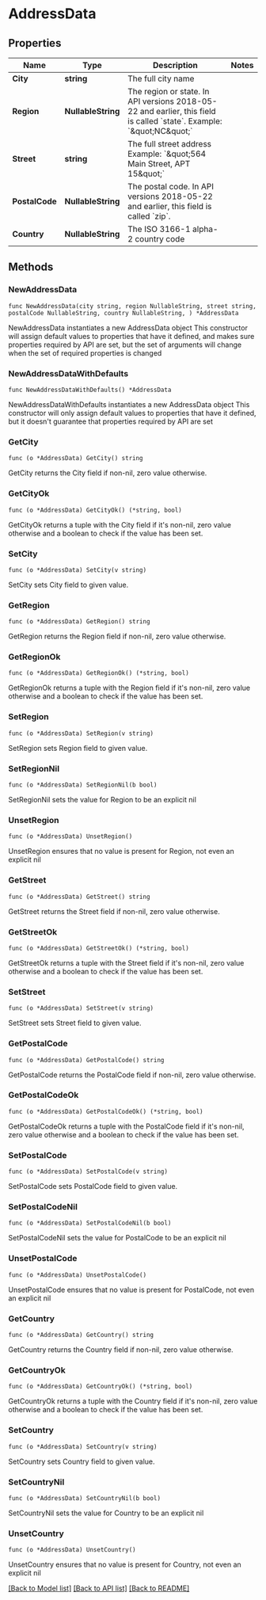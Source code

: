 # AddressData

## Properties

Name | Type | Description | Notes
------------ | ------------- | ------------- | -------------
**City** | **string** | The full city name | 
**Region** | **NullableString** | The region or state. In API versions 2018-05-22 and earlier, this field is called &#x60;state&#x60;. Example: &#x60;\&quot;NC\&quot;&#x60; | 
**Street** | **string** | The full street address Example: &#x60;\&quot;564 Main Street, APT 15\&quot;&#x60; | 
**PostalCode** | **NullableString** | The postal code. In API versions 2018-05-22 and earlier, this field is called &#x60;zip&#x60;. | 
**Country** | **NullableString** | The ISO 3166-1 alpha-2 country code | 

## Methods

### NewAddressData

`func NewAddressData(city string, region NullableString, street string, postalCode NullableString, country NullableString, ) *AddressData`

NewAddressData instantiates a new AddressData object
This constructor will assign default values to properties that have it defined,
and makes sure properties required by API are set, but the set of arguments
will change when the set of required properties is changed

### NewAddressDataWithDefaults

`func NewAddressDataWithDefaults() *AddressData`

NewAddressDataWithDefaults instantiates a new AddressData object
This constructor will only assign default values to properties that have it defined,
but it doesn't guarantee that properties required by API are set

### GetCity

`func (o *AddressData) GetCity() string`

GetCity returns the City field if non-nil, zero value otherwise.

### GetCityOk

`func (o *AddressData) GetCityOk() (*string, bool)`

GetCityOk returns a tuple with the City field if it's non-nil, zero value otherwise
and a boolean to check if the value has been set.

### SetCity

`func (o *AddressData) SetCity(v string)`

SetCity sets City field to given value.


### GetRegion

`func (o *AddressData) GetRegion() string`

GetRegion returns the Region field if non-nil, zero value otherwise.

### GetRegionOk

`func (o *AddressData) GetRegionOk() (*string, bool)`

GetRegionOk returns a tuple with the Region field if it's non-nil, zero value otherwise
and a boolean to check if the value has been set.

### SetRegion

`func (o *AddressData) SetRegion(v string)`

SetRegion sets Region field to given value.


### SetRegionNil

`func (o *AddressData) SetRegionNil(b bool)`

 SetRegionNil sets the value for Region to be an explicit nil

### UnsetRegion
`func (o *AddressData) UnsetRegion()`

UnsetRegion ensures that no value is present for Region, not even an explicit nil
### GetStreet

`func (o *AddressData) GetStreet() string`

GetStreet returns the Street field if non-nil, zero value otherwise.

### GetStreetOk

`func (o *AddressData) GetStreetOk() (*string, bool)`

GetStreetOk returns a tuple with the Street field if it's non-nil, zero value otherwise
and a boolean to check if the value has been set.

### SetStreet

`func (o *AddressData) SetStreet(v string)`

SetStreet sets Street field to given value.


### GetPostalCode

`func (o *AddressData) GetPostalCode() string`

GetPostalCode returns the PostalCode field if non-nil, zero value otherwise.

### GetPostalCodeOk

`func (o *AddressData) GetPostalCodeOk() (*string, bool)`

GetPostalCodeOk returns a tuple with the PostalCode field if it's non-nil, zero value otherwise
and a boolean to check if the value has been set.

### SetPostalCode

`func (o *AddressData) SetPostalCode(v string)`

SetPostalCode sets PostalCode field to given value.


### SetPostalCodeNil

`func (o *AddressData) SetPostalCodeNil(b bool)`

 SetPostalCodeNil sets the value for PostalCode to be an explicit nil

### UnsetPostalCode
`func (o *AddressData) UnsetPostalCode()`

UnsetPostalCode ensures that no value is present for PostalCode, not even an explicit nil
### GetCountry

`func (o *AddressData) GetCountry() string`

GetCountry returns the Country field if non-nil, zero value otherwise.

### GetCountryOk

`func (o *AddressData) GetCountryOk() (*string, bool)`

GetCountryOk returns a tuple with the Country field if it's non-nil, zero value otherwise
and a boolean to check if the value has been set.

### SetCountry

`func (o *AddressData) SetCountry(v string)`

SetCountry sets Country field to given value.


### SetCountryNil

`func (o *AddressData) SetCountryNil(b bool)`

 SetCountryNil sets the value for Country to be an explicit nil

### UnsetCountry
`func (o *AddressData) UnsetCountry()`

UnsetCountry ensures that no value is present for Country, not even an explicit nil

[[Back to Model list]](../README.md#documentation-for-models) [[Back to API list]](../README.md#documentation-for-api-endpoints) [[Back to README]](../README.md)


